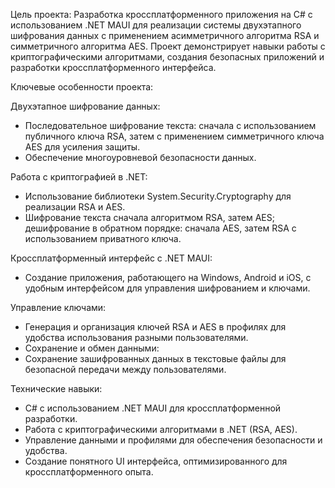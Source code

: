 Цель проекта:
Разработка кроссплатформенного приложения на C# с использованием .NET MAUI для реализации системы двухэтапного шифрования данных с применением асимметричного алгоритма RSA и симметричного алгоритма AES. Проект демонстрирует навыки работы с криптографическими алгоритмами, создания безопасных приложений и разработки кроссплатформенного интерфейса.

Ключевые особенности проекта:

Двухэтапное шифрование данных:
- Последовательное шифрование текста: сначала с использованием публичного ключа RSA, затем с применением симметричного ключа AES для усиления защиты.
- Обеспечение многоуровневой безопасности данных.

Работа с криптографией в .NET:
- Использование библиотеки System.Security.Cryptography для реализации RSA и AES.
- Шифрование текста сначала алгоритмом RSA, затем AES; дешифрование в обратном порядке: сначала AES, затем RSA с использованием приватного ключа.

Кроссплатформенный интерфейс с .NET MAUI:
- Создание приложения, работающего на Windows, Android и iOS, с удобным интерфейсом для управления шифрованием и ключами.

Управление ключами:
- Генерация и организация ключей RSA и AES в профилях для удобства использования разными пользователями.
- Сохранение и обмен данными:
- Сохранение зашифрованных данных в текстовые файлы для безопасной передачи между пользователями.

Технические навыки:
- C# с использованием .NET MAUI для кроссплатформенной разработки.
- Работа с криптографическими алгоритмами в .NET (RSA, AES).
- Управление данными и профилями для обеспечения безопасности и удобства.
- Создание понятного UI интерфейса, оптимизированного для кроссплатформенного опыта.
